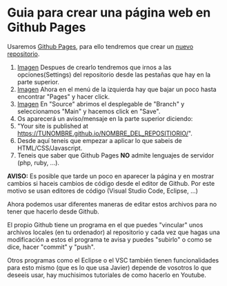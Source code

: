 # Guia para crear una página web en Github Pages
Usaremos [Github Pages](https://pages.github.com), para ello tendremos que crear un [nuevo repositorio](https://github.com/new).

1. [Imagen](https://i.imgur.com/8BHvgpI.png) Despues de crearlo tendremos que irnos a las opciones(Settings) del repositorio desde las pestañas que hay en la parte superior.
2. [Imagen](https://i.imgur.com/aU83RVE.png) Ahora en el menú de la izquierda hay que bajar un poco hasta encontrar "Pages" y hacer click.
3. [Imagen](https://i.imgur.com/Nh7BBp7.png) En "Source" abrimos el desplegable de "Branch" y seleccionamos "Main" y hacemos click en "Save".
4. Os aparecerá un aviso/mensaje en la parte superior diciendo:
5. "Your site is published at https://TUNOMBRE.github.io/NOMBRE_DEL_REPOSITIORIO/".
6. Desde aquí teneis que empezar a aplicar lo que sabeis de HTML/CSS/Javascript.
7. Teneis que saber que Github Pages **NO** admite lenguajes de servidor (php, ruby, ...).

**AVISO:** Es posible que tarde un poco en aparecer la página y en mostrar cambios si haceis cambios de código desde el editor de Github. Por este motivo se usan editores de código (Visual Studio Code, Eclipse, ...)

Ahora podemos usar diferentes maneras de editar estos archivos para no tener que hacerlo desde Github. 

El propio Github tiene un programa en el que puedes "vincular" unos archivos locales (en tu ordenador) al repositorio y cada vez que hagas una modificación a estos el programa te avisa y puedes "subirlo" o como se dice, hacer "commit" y "push".

Otros programas como el Eclipse o el VSC también tienen funcionalidades para esto mismo (que es lo que usa Javier) depende de vosotros lo que deseeis usar, hay muchisimos tutoriales de como hacerlo en Youtube.

